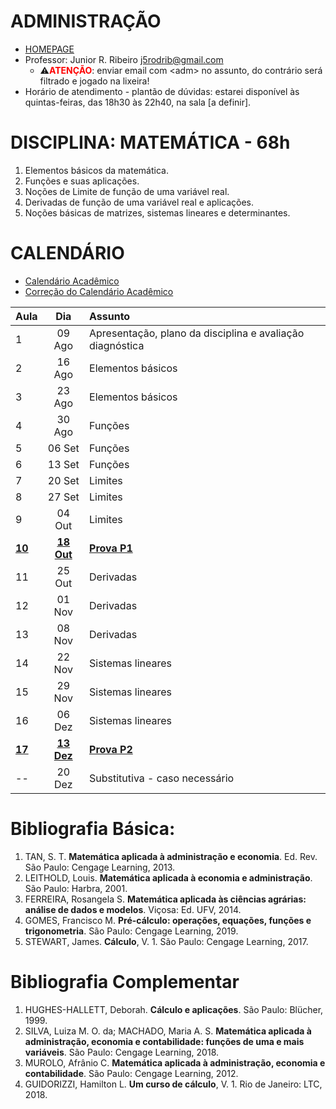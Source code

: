 # ADMINISTRAÇÃO
- [HOMEPAGE](https://esan.ufms.br/administracao-esan)
- Professor: Junior R. Ribeiro [j5rodrib@gmail.com](mailto:j5rodrib@gmail.com)
    - ⚠️<strong style="color:#ff0000;">ATENÇÃO</strong>: enviar email com \<adm\> no assunto, do contrário será filtrado e jogado na lixeira!
- Horário de atendimento - plantão de dúvidas: estarei disponível às quintas-feiras, das 18h30 às 22h40, na sala [a definir].

# DISCIPLINA: MATEMÁTICA - 68h
1. Elementos básicos da matemática.
2. Funções e suas aplicações.
3. Noções de Limite de função de uma variável real.
4. Derivadas de função de uma variável real e aplicações.
5. Noções básicas de matrizes, sistemas lineares e determinantes.


# CALENDÁRIO
- [Calendário Acadêmico](https://prograd.ufms.br/files/2023/08/Calendario2024-RESOLUCAO-COUN-n-294-de-25-08-2023.pdf)
- [Correção do Calendário Acadêmico](https://boletimoficial.ufms.br/bse/publicacao?id=526856)


| Aula        |       Dia       | Assunto                                                   |
| :---------- | :-------------: | :-------------------------------------------------------- |
| 1           |     09 Ago      | Apresentação, plano da disciplina e avaliação diagnóstica |
| 2           |     16 Ago      | Elementos básicos                                         |
| 3           |     23 Ago      | Elementos básicos                                         |
| 4           |     30 Ago      | Funções                                                   |
| 5           |     06 Set      | Funções                                                   |
| 6           |     13 Set      | Funções                                                   |
| 7           |     20 Set      | Limites                                                   |
| 8           |     27 Set      | Limites                                                   |
| 9           |     04 Out      | Limites                                                   |
| [**10**](.) | [**18 Out**](.) | [**Prova P1**](.)                                         |
| 11          |     25 Out      | Derivadas                                                 |
| 12          |     01 Nov      | Derivadas                                                 |
| 13          |     08 Nov      | Derivadas                                                 |
| 14          |     22 Nov      | Sistemas lineares                                         |
| 15          |     29 Nov      | Sistemas lineares                                         |
| 16          |     06 Dez      | Sistemas lineares                                         |
| [**17**](.) | [**13 Dez**](.) | [**Prova P2**](.)                                         |
| --          |     20 Dez      | Substitutiva - caso necessário                            |


# Bibliografia Básica:

1. TAN, S. T. **Matemática aplicada à administração e economia**. Ed. Rev. São Paulo: Cengage Learning, 2013.
2. LEITHOLD, Louis. **Matemática aplicada à economia e administração**. São Paulo: Harbra, 2001.
3. FERREIRA, Rosangela S. **Matemática aplicada às ciências agrárias: análise de dados e modelos**. Viçosa: Ed. UFV, 2014.
4. GOMES, Francisco M. **Pré-cálculo: operações, equações, funções e trigonometria**. São Paulo: Cengage Learning, 2019.
5. STEWART, James. **Cálculo**, V. 1. São Paulo: Cengage Learning, 2017.

# Bibliografia Complementar

1. HUGHES-HALLETT, Deborah. **Cálculo e aplicações**. São Paulo: Blücher, 1999.
2. SILVA, Luiza M. O. da; MACHADO, Maria A. S. **Matemática aplicada à administração, economia e contabilidade: funções de uma e mais variáveis**. São Paulo: Cengage Learning, 2018.
3. MUROLO, Afrânio C. **Matemática aplicada à administração, economia e contabilidade**. São Paulo: Cengage
Learning, 2012.
4. GUIDORIZZI, Hamilton L. **Um curso de cálculo**, V. 1. Rio de Janeiro: LTC, 2018.

